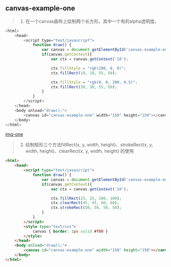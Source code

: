 ## canvas-example-one
>1. 在一个canvas画布上绘制两个长方形。其中一个有的alpha透明度。
````js
<html>
    <head>
        <script type="text/javascript">
            function draw() {
                var canvas = document.getElementById('canvas-example-one');
                if(canvas.getContext){
                    var ctx = canvas.getContext('2d');

                    ctx.fillStyle = "rgb(200, 0, 0)";
                    ctx.fillRect(10, 10, 55, 50);

                    ctx.fillStyle = "rgb(0, 0, 200, 0.5)";
                    ctx.fillRect(30, 30, 55, 50);
                }
            }
        </script>
    </head>
    <body onload="draw();">
        <canvas id="canvas-example-one" width="150" height="150"></canvas>
    </body>
</html>
````
[img-one](https://github.com/sandm1227/JavaScript/blob/master/src/html5/canvas/assets/canvas-example-one1.png)
>2. 绘制矩形三个方法fillRect(x, y, width, height)、strokeRect(x, y, width, height)、clearRect(x, y, width, height) 的使用
````html
<html>
    <head>
        <script type="text/javascript">
            function draw() {
                var canvas = document.getElementById('canvas-example-one');
                if(canvas.getContext){
                    var ctx = canvas.getContext('2d');

                    ctx.fillRect(25, 25, 100, 100);
                    ctx.clearRect(45, 45, 60, 60);
                    ctx.strokeRect(50, 50, 50, 50);
                }
            }
        </script>
        <style type="text/css">
            canvas { border: 1px solid #f00 }
        </style>
    </head>
    <body onload="draw();">
        <canvas id="canvas-example-one" width="150" height="150"></canvas>
    </body>
</html>
````
